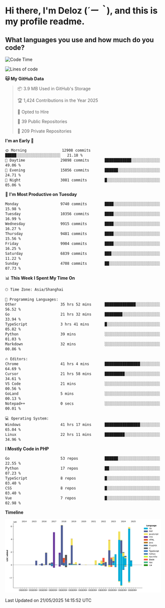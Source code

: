 # **Hi there, I'm Deloz (*´ー｀*), and this is my profile readme.**

## **What languages you use and how much do you code?**

<!--START_SECTION:waka-->
![Code Time](http://img.shields.io/badge/Code%20Time-6%2C430%20hrs%2027%20mins-blue)

![Lines of code](https://img.shields.io/badge/From%20Hello%20World%20I%27ve%20Written-54.4%20million%20lines%20of%20code-blue)

**🐱 My GitHub Data** 

> 📦 3.9 MB Used in GitHub's Storage 
 > 
> 🏆 1,424 Contributions in the Year 2025
 > 
> 💼 Opted to Hire
 > 
> 📜 39 Public Repositories 
 > 
> 🔑 209 Private Repositories 
 > 
**I'm an Early 🐤** 

```text
🌞 Morning                12908 commits       █████░░░░░░░░░░░░░░░░░░░░   21.18 % 
🌆 Daytime                29898 commits       ████████████░░░░░░░░░░░░░   49.06 % 
🌃 Evening                15056 commits       ██████░░░░░░░░░░░░░░░░░░░   24.71 % 
🌙 Night                  3081 commits        █░░░░░░░░░░░░░░░░░░░░░░░░   05.06 % 
```
📅 **I'm Most Productive on Tuesday** 

```text
Monday                   9740 commits        ████░░░░░░░░░░░░░░░░░░░░░   15.98 % 
Tuesday                  10356 commits       ████░░░░░░░░░░░░░░░░░░░░░   16.99 % 
Wednesday                9915 commits        ████░░░░░░░░░░░░░░░░░░░░░   16.27 % 
Thursday                 9481 commits        ████░░░░░░░░░░░░░░░░░░░░░   15.56 % 
Friday                   9904 commits        ████░░░░░░░░░░░░░░░░░░░░░   16.25 % 
Saturday                 6839 commits        ███░░░░░░░░░░░░░░░░░░░░░░   11.22 % 
Sunday                   4708 commits        ██░░░░░░░░░░░░░░░░░░░░░░░   07.73 % 
```


📊 **This Week I Spent My Time On** 

```text
🕑︎ Time Zone: Asia/Shanghai

💬 Programming Languages: 
Other                    35 hrs 52 mins      ██████████████░░░░░░░░░░░   56.52 % 
Go                       21 hrs 32 mins      ████████░░░░░░░░░░░░░░░░░   33.94 % 
TypeScript               3 hrs 41 mins       █░░░░░░░░░░░░░░░░░░░░░░░░   05.82 % 
Python                   39 mins             ░░░░░░░░░░░░░░░░░░░░░░░░░   01.03 % 
Markdown                 32 mins             ░░░░░░░░░░░░░░░░░░░░░░░░░   00.86 % 

🔥 Editors: 
Chrome                   41 hrs 4 mins       ████████████████░░░░░░░░░   64.69 % 
Cursor                   21 hrs 58 mins      █████████░░░░░░░░░░░░░░░░   34.61 % 
VS Code                  21 mins             ░░░░░░░░░░░░░░░░░░░░░░░░░   00.56 % 
GoLand                   5 mins              ░░░░░░░░░░░░░░░░░░░░░░░░░   00.13 % 
Notepad++                0 secs              ░░░░░░░░░░░░░░░░░░░░░░░░░   00.01 % 

💻 Operating System: 
Windows                  41 hrs 17 mins      ████████████████░░░░░░░░░   65.04 % 
Linux                    22 hrs 11 mins      █████████░░░░░░░░░░░░░░░░   34.96 % 
```

**I Mostly Code in PHP** 

```text
Go                       53 repos            ██████░░░░░░░░░░░░░░░░░░░   22.55 % 
Python                   17 repos            ██░░░░░░░░░░░░░░░░░░░░░░░   07.23 % 
TypeScript               8 repos             █░░░░░░░░░░░░░░░░░░░░░░░░   03.40 % 
CSS                      8 repos             █░░░░░░░░░░░░░░░░░░░░░░░░   03.40 % 
Vue                      7 repos             █░░░░░░░░░░░░░░░░░░░░░░░░   02.98 % 
```



**Timeline**

![Lines of Code chart](https://raw.githubusercontent.com/deloz/deloz/main/assets/bar_graph.png)


 Last Updated on 21/05/2025 14:15:52 UTC
<!--END_SECTION:waka-->
